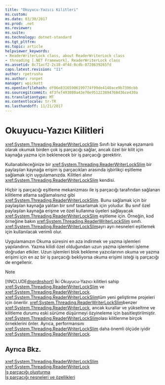 ```yaml
---
title: "Okuyucu-Yazıcı Kilitleri"
ms.custom: 
ms.date: 03/30/2017
ms.prod: .net
ms.reviewer: 
ms.suite: 
ms.technology: dotnet-standard
ms.tgt_pltfrm: 
ms.topic: article
helpviewer_keywords:
- ReaderWriterLock class, about ReaderWriterLock class
- threading [.NET Framework], ReaderWriterLock class
ms.assetid: 8c71acf2-2c18-4f4d-8cdb-0728639265fd
caps.latest.revision: "11"
author: rpetrusha
ms.author: ronpet
manager: wpickett
ms.openlocfilehash: df06e83165906199774f99de4140ace9b7396cbb
ms.sourcegitcommit: 4f3fef493080a43e70e951223894768d36ce430a
ms.translationtype: MT
ms.contentlocale: tr-TR
ms.lasthandoff: 11/21/2017
---
```

# <a name="reader-writer-locks"></a>Okuyucu-Yazıcı Kilitleri
<xref:System.Threading.ReaderWriterLockSlim> Sınıfı bir kaynak eşzamanlı olarak okumak birden çok iş parçacığı sağlar, ancak özel bir kilit için kaynağa yazma için beklenecek bir iş parçacığı gerektirir.  
  
 Kullanabileceğinize bir <xref:System.Threading.ReaderWriterLockSlim> bir paylaşılan kaynağa erişim iş parçacıkları arasında işbirlikçi eşitleme sağlamak için uygulamanızda. Kilitleri alınır <xref:System.Threading.ReaderWriterLockSlim> kendisi.  
  
 Hiçbir iş parçacığı eşitleme mekanizması ile iş parçacığı tarafından sağlanan kilitleme atlama sağlamalısınız gibi <xref:System.Threading.ReaderWriterLockSlim>. Bunu sağlamak için bir paylaşılan kaynağa yalıtan bir sınıf tasarlamak için yoludur. Bu sınıf özel paylaşılan kaynağa erişme ve özel kullanma üyeleri sağlayacak <xref:System.Threading.ReaderWriterLockSlim> eşitleme için. Örneğin, kod örneğine bakın <xref:System.Threading.ReaderWriterLockSlim> sınıfı. <xref:System.Threading.ReaderWriterLockSlim>ayrı ayrı nesneleri eşitlemek için kullanılacak verimli olur.  
  
 Uygulamanızın Okuma süresini en aza indirmek ve yazma işlemleri yapılandırın. Yazma kilidi özel olduğundan uzun yazma işlemleri işleme doğrudan etkiler. Uzun işlemleri blok bekleme yazıcılarının okuma ve yazma erişimi için en az bir iş parçacığı bekliyorsa okuma erişimi isteği iş parçacığı de engellenir.  
  
> [!NOTE]
>  [!INCLUDE[dnprdnshort](../../../includes/dnprdnshort-md.md)] İki Okuyucu-Yazıcı kilitleri sahip <xref:System.Threading.ReaderWriterLockSlim> ve <xref:System.Threading.ReaderWriterLock>. <xref:System.Threading.ReaderWriterLockSlim>tüm yeni geliştirme projeleri için önerilir. <xref:System.Threading.ReaderWriterLockSlim>benzer <xref:System.Threading.ReaderWriterLock>, ancak kurallar ve yükseltme ve kilitleme durumu eski sürüme düşürmeyi özyineleme için basitleştirilmiştir. <xref:System.Threading.ReaderWriterLockSlim>olası kilitlenme birçok örneklerini önler. Ayrıca, performansını <xref:System.Threading.ReaderWriterLockSlim> daha önemli ölçüde iyidir <xref:System.Threading.ReaderWriterLock>.  
  
## <a name="see-also"></a>Ayrıca Bkz.  
 <xref:System.Threading.ReaderWriterLockSlim>  
 <xref:System.Threading.ReaderWriterLock>  
 [İş parçacığı oluşturma](../../../docs/standard/threading/index.md)  
 [İş parçacığı nesneleri ve özellikleri](../../../docs/standard/threading/threading-objects-and-features.md)
